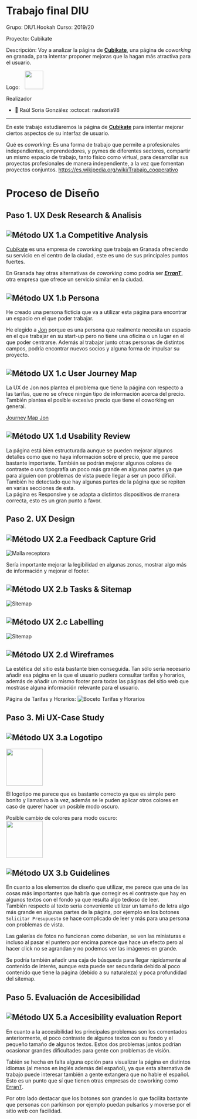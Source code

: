 # Trabajo final DIU

Grupo: DIU1.Hookah  Curso: 2019/20 

Proyecto: Cubikate

Descripción: Voy a analizar la página de [**Cubikate**][Cubikate], una página de *coworking* en granada, para intentar proponer mejoras que la hagan más atractiva para el usuario.

Logo: <img src="img/logo.png" style=margin-left:10px height=50></img>

Realizador
 * :bust_in_silhouette:   Raúl Soria González     :octocat: raulsoria98

----- 

En este trabajo estudiaremos la página de [**Cubikate**][Cubikate] para intentar mejorar ciertos aspectos de su interfaz de usuario.


Qué es *coworking*: Es una forma de trabajo que permite a profesionales independientes, emprendedores, y pymes de diferentes sectores, compartir un mismo espacio de trabajo, tanto físico como virtual, para desarrollar sus proyectos profesionales de manera independiente, a la vez que fomentan proyectos conjuntos. https://es.wikipedia.org/wiki/Trabajo_cooperativo


# Proceso de Diseño 

## Paso 1. UX Desk Research & Analisis 

![Método UX](img/Competitive.png) 1.a Competitive Analysis
-----

[Cubikate][Cubikate] es una empresa de *coworking* que trabaja en Granada ofreciendo su servicio en el centro de la ciudad, este es uno de sus principales puntos fuertes.

En Granada hay otras alternativas de *coworking* como podría ser [***ErranT***][ErranT], otra empresa que ofrece un servicio similar en la ciudad.

![Método UX](img/Persona.png) 1.b Persona
-----

He creado una persona ficticia que va a utilizar esta página para encontrar un espacio en el que poder trabajar.

He elegido a [Jon][Persona Jon] porque es una persona que realmente necesita un espacio en el que trabajar en su start-up pero no tiene una oficina o un lugar en el que poder centrarse. Además al trabajar junto otras personas de distintos campos, podría encontrar nuevos socios y alguna forma de impulsar su proyecto.

![Método UX](img/JourneyMap.png) 1.c User Journey Map
----

La UX de Jon nos plantea el problema que tiene la página con respecto a las tarifas, que no se ofrece ningún tipo de información acerca del precio. También plantea el posible excesivo precio que tiene el coworking en general.

[Journey Map Jon][Mapa Jon]


![Método UX](img/usabilityReview.png) 1.d Usability Review
----

La página está bien estructurada aunque se pueden mejorar algunos detalles como que no haya información sobre el precio, que me parece bastante importante. También se podrán mejorar algunos colores de contraste o una tipografía un poco más grande en algunas partes ya que para alguien con problemas de vista puede llegar a ser un poco difícil.
<br>También he detectado que hay algunas partes de la página que se repiten en varias secciones de esta.
<br>La página es Responsive y se adapta a distintos dispositivos de manera correcta, esto es un gran punto a favor.


## Paso 2. UX Design  


![Método UX](img/feedback-capture-grid.png) 2.a Feedback Capture Grid
----


![Malla receptora](img/capture_grid.png)

Sería importante mejorar la legibilidad en algunas zonas, mostrar algo más de información y mejorar el footer.

![Método UX](img/Sitemap.png) 2.b Tasks & Sitemap 
-----

![Sitemap](img/sitemap.png)


![Método UX](img/labelling.png) 2.c Labelling 
----


![Sitemap](img/labelling_cubikate.png)


![Método UX](img/Wireframes.png) 2.d Wireframes
-----

La estética del sitio está bastante bien conseguida. Tan sólo sería necesario añadir esa página en la que el usuario pudiera consultar tarifas y horarios, además de añadir un mismo footer para todas las páginas del sitio web que mostrase alguna información relevante para el usuario.

<!-- [Boceto Tarifas y Horarios][Boceto] -->
Página de Tarifas y Horarios:
![Boceto Tarifas y Horarios](img/boceto_tarifas_horarios.jpg)

## Paso 3. Mi UX-Case Study 

![Método UX](img/landing-page.png)  3.a Logotipo
----
<img src="img/logo.png" height=100></img>

El logotipo me parece que es bastante correcto ya que es simple pero bonito y llamativo a la vez, además se le puden aplicar otros colores en caso de querer hacer un posible modo oscuro.

Posible cambio de colores para modo oscuro:<br>
<img src="img/logo_dark.png" height=100></img>

![Método UX](img/mockup.png)  3.b Guidelines
----

En cuanto a los elementos de diseño que utilizar, me parece que una de las cosas más importantes que habría que corregir es el contraste que hay en algunos textos con el fondo ya que resulta algo tedioso de leer.
<br>También respecto al texto sería conveniente utilizar un tamaño de letra algo más grande en algunas partes de la página, por ejemplo en los botones `Solicitar Presupuesto` se hace complicado de leer y más para una persona con problemas de vista.

Las galerías de fotos no funcionan como deberían, se ven las miniaturas e incluso al pasar el puntero por encima parece que hace un efecto pero al hacer click no se agrandan y no podemos ver las imágenes en grande.

Se podría también añadir una caja de búsqueda para llegar rápidamente al contenido de interés, aunque esta puede ser secundaria debido al poco contenido que tiene la página (debido a su naturaleza) y poca profundidad del sitemap.


## Paso 5. Evaluación de Accesibilidad  


![Método UX](img/Accesibility.png)  5.a Accesibility evaluation Report
----

En cuanto a la accesibilidad los principales problemas son los comentados anteriormente, el poco contraste de algunos textos con su fondo y el pequeño tamaño de algunos textos. Estos dos problemas juntos podrían ocasionar grandes dificultades para gente con problemas de visión.

Tabién se hecha en falta alguna opción para visualizar la página en distintos idiomas (al menos en inglés además del español), ya que esta alternativa de trabajo puede interesar también a gente extangera que no hable el español. Esto es un punto que sí que tienen otras empresas de coworking como [ErranT][ErranT].

Por otro lado destacar que los botones son grandes lo que facilita bastante que personas con parkinson por ejemplo puedan pulsarlos y moverse por el sitio web con facilidad.


[Persona Jon]:img/persona_jon.png
[Mapa Jon]:img/mapa_jon.png
[Boceto]:img/boceto_tarifas_horarios.jpg

[Cubikate]:https://cubikate.es/
[ErranT]:https://www.errant.es/es/